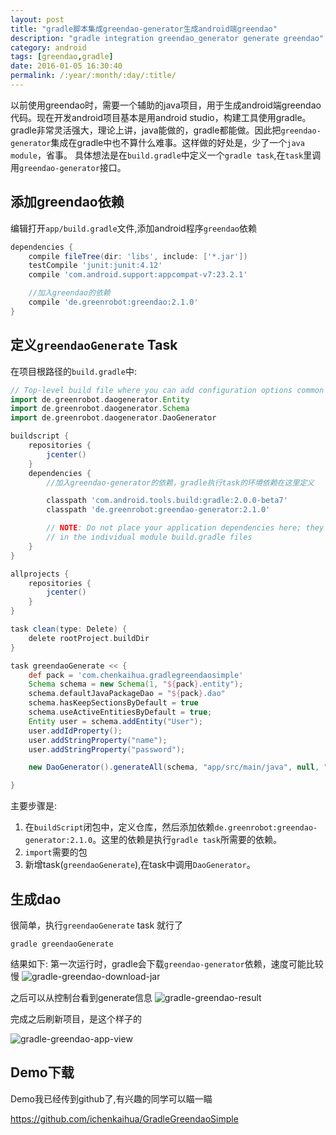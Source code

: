 ```yaml
---
layout: post
title: "gradle脚本集成greendao-generator生成android端greendao"
description: "gradle integration greendao_generator generate greendao"
category: android
tags: [greendao,gradle]
date: 2016-01-05 16:30:40
permalink: /:year/:month/:day/:title/
---
```

以前使用greendao时，需要一个辅助的java项目，用于生成android端greendao代码。现在开发android项目基本是用android studio，构建工具使用gradle。gradle非常灵活强大，理论上讲，java能做的，gradle都能做。因此把`greendao-generator`集成在gradle中也不算什么难事。这样做的好处是，少了一个`java module`，省事。<!-- more -->
具体想法是在`build.gradle`中定义一个`gradle task`,在`task`里调用`greendao-generator`接口。

## 添加greendao依赖
编辑打开`app/build.gradle`文件,添加android程序`greendao`依赖

```groovy
dependencies {
    compile fileTree(dir: 'libs', include: ['*.jar'])
    testCompile 'junit:junit:4.12'
    compile 'com.android.support:appcompat-v7:23.2.1'

    //加入greendao的依赖
    compile 'de.greenrobot:greendao:2.1.0'
}
```



## 定义`greendaoGenerate` Task

在项目根路径的`build.gradle`中:

```groovy
// Top-level build file where you can add configuration options common to all sub-projects/modules.
import de.greenrobot.daogenerator.Entity
import de.greenrobot.daogenerator.Schema
import de.greenrobot.daogenerator.DaoGenerator

buildscript {
    repositories {
        jcenter()
    }
    dependencies {
        //加入greendao-generator的依赖，gradle执行task的环境依赖在这里定义

        classpath 'com.android.tools.build:gradle:2.0.0-beta7'
        classpath 'de.greenrobot:greendao-generator:2.1.0'

        // NOTE: Do not place your application dependencies here; they belong
        // in the individual module build.gradle files
    }
}

allprojects {
    repositories {
        jcenter()
    }
}

task clean(type: Delete) {
    delete rootProject.buildDir
}

task greendaoGenerate << {
    def pack = 'com.chenkaihua.gradlegreendaosimple'
    Schema schema = new Schema(1, "${pack}.entity");
    schema.defaultJavaPackageDao = "${pack}.dao"
    schema.hasKeepSectionsByDefault = true
    schema.useActiveEntitiesByDefault = true;
    Entity user = schema.addEntity("User");
    user.addIdProperty();
    user.addStringProperty("name");
    user.addStringProperty("password");

    new DaoGenerator().generateAll(schema, "app/src/main/java", null, "app/src/test/java");

}
```
主要步骤是:

1. 在`buildScript`闭包中，定义仓库，然后添加依赖`de.greenrobot:greendao-generator:2.1.0`。这里的依赖是执行`gradle task`所需要的依赖。
2. `import`需要的包
3. 新增task(`greendaoGenerate`),在task中调用`DaoGenerator`。

## 生成dao
很简单，执行`greendaoGenerate` task 就行了

```shell
gradle greendaoGenerate
```
结果如下:
第一次运行时，gradle会下载`greendao-generator`依赖，速度可能比较慢
![gradle-greendao-download-jar](http://7xivpo.com1.z0.glb.clouddn.com/greendao-download_jar.png)

之后可以从控制台看到generate信息
![gradle-greendao-result](http://7xivpo.com1.z0.glb.clouddn.com/gradle-greendao-resutl.png)

完成之后刷新项目，是这个样子的

![gradle-greendao-app-view](http://7xivpo.com1.z0.glb.clouddn.com/greedao-result_view_2.png)

## Demo下载

Demo我已经传到github了,有兴趣的同学可以瞄一瞄

<https://github.com/ichenkaihua/GradleGreendaoSimple>



